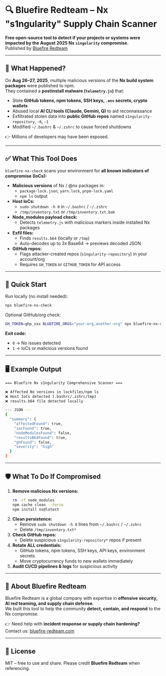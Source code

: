 # 🔍 Bluefire Redteam – Nx "s1ngularity" Supply Chain Scanner

**Free open-source tool to detect if your projects or systems were impacted by the August 2025 Nx `s1ngularity` compromise.**  
Published by [Bluefire Redteam](https://bluefire-redteam.com)

---

## 🚨 What Happened?
On **Aug 26–27, 2025**, multiple malicious versions of the **Nx build system packages** were published to npm.  
They contained a **postinstall malware (`telemetry.js`)** that:
- Stole **GitHub tokens, npm tokens, SSH keys, `.env` secrets, crypto wallets**
- Abused local **AI CLI tools (Claude, Gemini, Q)** to aid reconnaissance
- Exfiltrated stolen data into **public GitHub repos** named `s1ngularity-repository`, `-0`, `-1`
- Modified `~/.bashrc` & `~/.zshrc` to cause forced shutdowns  

👉 Millions of developers may have been exposed.

---

## ✅ What This Tool Does
`bluefire-nx-check` scans your environment for **all known indicators of compromise (IoCs):**

- **Malicious versions** of Nx / @nx packages in:
  - `package-lock.json`, `yarn.lock`, `pnpm-lock.yaml`
  - `npm ls` output
- **Host IoCs:**
  - `sudo shutdown -h 0` in `~/.bashrc` / `~/.zshrc`
  - `/tmp/inventory.txt` or `/tmp/inventory.txt.bak`
- **Node_modules payload check:**
  - Detects `telemetry.js` with malicious markers inside installed Nx packages
- **Exfil files:**
  - Finds `results.b64` (locally or `/tmp`)  
  - Auto-decodes up to 3x Base64 → previews decoded JSON
- **GitHub repos:**
  - Flags attacker-created repos (`s1ngularity-repository`) in your account/org  
  - Requires `GH_TOKEN` or `GITHUB_TOKEN` for API access

---

## 🚀 Quick Start

Run locally (no install needed):

```bash
npx bluefire-nx-check
```

Optional GitHub/org check:

```bash
GH_TOKEN=ghp_xxx BLUEFIRE_ORGS="your-org,another-org" npx bluefire-nx-check
```

**Exit code:**  
- `0` → No issues detected  
- `1` → IoCs or malicious versions found  

---

## 🖥️ Example Output

```bash
=== Bluefire Nx s1ngularity Comprehensive Scanner ===

❌ Affected Nx versions in lockfiles/npm ls
❌ Host IoCs detected (.bashrc/.zshrc/tmp)
❌ results.b64 file detected locally

--- JSON ---
{
  "summary": {
    "affectedFound": true,
    "iocFound": true,
    "nodeModulesFound": false,
    "resultsB64Found": true,
    "ghFound": false,
    "severity": "high"
  }
}
```

---

## 🛡️ What To Do If Compromised
1. **Remove malicious Nx versions:**
   ```bash
   rm -rf node_modules
   npm cache clean --force
   npm install nx@latest
   ```
2. **Clean persistence:**
   - Remove `sudo shutdown -h 0` lines from `~/.bashrc` / `~/.zshrc`
   - Delete `/tmp/inventory.txt*`
3. **Check GitHub repos:**  
   - Delete suspicious `s1ngularity-repository*` repos if present
4. **Rotate ALL credentials:**  
   - GitHub tokens, npm tokens, SSH keys, API keys, environment secrets
   - Move cryptocurrency funds to new wallets immediately
5. **Audit CI/CD pipelines & logs** for suspicious activity

---

## 🏢 About Bluefire Redteam
Bluefire Redteam is a global company with expertise in **offensive security, AI red teaming, and supply chain defense**.  
We built this tool to help the community **detect, contain, and respond** to the Nx compromise.

👉 Need help with **incident response or supply chain hardening?**  
Contact us: [bluefire-redteam.com](https://bluefire-redteam.com)

---

## 📜 License
MIT – free to use and share. Please credit **Bluefire Redteam** when referencing.
